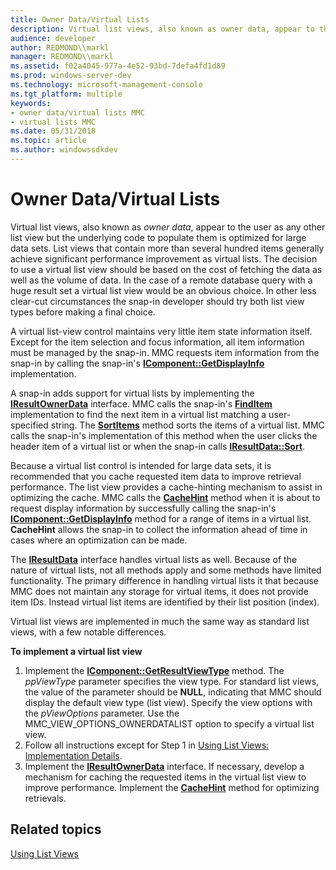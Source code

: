 ```yaml
---
title: Owner Data/Virtual Lists
description: Virtual list views, also known as owner data, appear to the user as any other list view but the underlying code to populate them is optimized for large data sets.
audience: developer
author: REDMOND\\markl
manager: REDMOND\\markl
ms.assetid: f02a4045-977a-4e52-93bd-7defa4fd1d89
ms.prod: windows-server-dev
ms.technology: microsoft-management-console
ms.tgt_platform: multiple
keywords:
- owner data/virtual lists MMC
- virtual lists MMC
ms.date: 05/31/2018
ms.topic: article
ms.author: windowssdkdev
---
```


# Owner Data/Virtual Lists

Virtual list views, also known as *owner data*, appear to the user as any other list view but the underlying code to populate them is optimized for large data sets. List views that contain more than several hundred items generally achieve significant performance improvement as virtual lists. The decision to use a virtual list view should be based on the cost of fetching the data as well as the volume of data. In the case of a remote database query with a huge result set a virtual list view would be an obvious choice. In other less clear-cut circumstances the snap-in developer should try both list view types before making a final choice.

A virtual list-view control maintains very little item state information itself. Except for the item selection and focus information, all item information must be managed by the snap-in. MMC requests item information from the snap-in by calling the snap-in's [**IComponent::GetDisplayInfo**](icomponent-getdisplayinfo.md) implementation.

A snap-in adds support for virtual lists by implementing the [**IResultOwnerData**](iresultownerdata.md) interface. MMC calls the snap-in's [**FindItem**](iresultownerdata-finditem.md) implementation to find the next item in a virtual list matching a user-specified string. The [**SortItems**](iresultownerdata-sortitems.md) method sorts the items of a virtual list. MMC calls the snap-in's implementation of this method when the user clicks the header item of a virtual list or when the snap-in calls [**IResultData::Sort**](iresultdata-sort.md).

Because a virtual list control is intended for large data sets, it is recommended that you cache requested item data to improve retrieval performance. The list view provides a cache-hinting mechanism to assist in optimizing the cache. MMC calls the [**CacheHint**](iresultownerdata-cachehint.md) method when it is about to request display information by successfully calling the snap-in's [**IComponent::GetDisplayInfo**](icomponent-getdisplayinfo.md) method for a range of items in a virtual list. **CacheHint** allows the snap-in to collect the information ahead of time in cases where an optimization can be made.

The [**IResultData**](iresultdata.md) interface handles virtual lists as well. Because of the nature of virtual lists, not all methods apply and some methods have limited functionality. The primary difference in handling virtual lists it that because MMC does not maintain any storage for virtual items, it does not provide item IDs. Instead virtual list items are identified by their list position (index).

Virtual list views are implemented in much the same way as standard list views, with a few notable differences.

**To implement a virtual list view**

1.  Implement the [**IComponent::GetResultViewType**](icomponent-getresultviewtype.md) method. The *ppViewType* parameter specifies the view type. For standard list views, the value of the parameter should be **NULL**, indicating that MMC should display the default view type (list view). Specify the view options with the *pViewOptions* parameter. Use the MMC\_VIEW\_OPTIONS\_OWNERDATALIST option to specify a virtual list view.
2.  Follow all instructions except for Step 1 in [Using List Views: Implementation Details](using-list-views-implementation-details.md).
3.  Implement the [**IResultOwnerData**](iresultownerdata.md) interface. If necessary, develop a mechanism for caching the requested items in the virtual list view to improve performance. Implement the [**CacheHint**](iresultownerdata-cachehint.md) method for optimizing retrievals.

## Related topics

<dl> <dt>

[Using List Views](using-list-views.md)
</dt> </dl>

 

 




